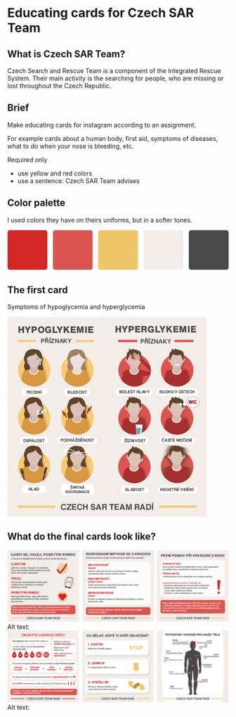 # Educating cards for Czech SAR Team
## What is Czech SAR Team?
Czech Search and Rescue Team is a component of the Integrated Rescue System.
Their main activity is the searching for people, who are missing or lost throughout the Czech Republic.
## Brief
Make educating cards for instagram according to an assignment.

For example cards about a human body, first aid, symptoms of diseases, what to do when your nose is bleeding, etc.

Required only 
- use yellow and red colors
- use a sentence: Czech SAR Team advises 

## Color palette
I used colors they have on theirs uniforms, but in a softer tones.

![Czech SAR Team cards1.](img/barvy.png)

## The first card
Symptoms of hypoglycemia and hyperglycemia

![Czech SAR Team cards1.](img/1.png)

## What do the final cards look like? 
![Czech SAR Team cards1.](img/s1.png)
Alt text:
![Czech SAR Team cards2.](img/s2.png)
Alt text:
